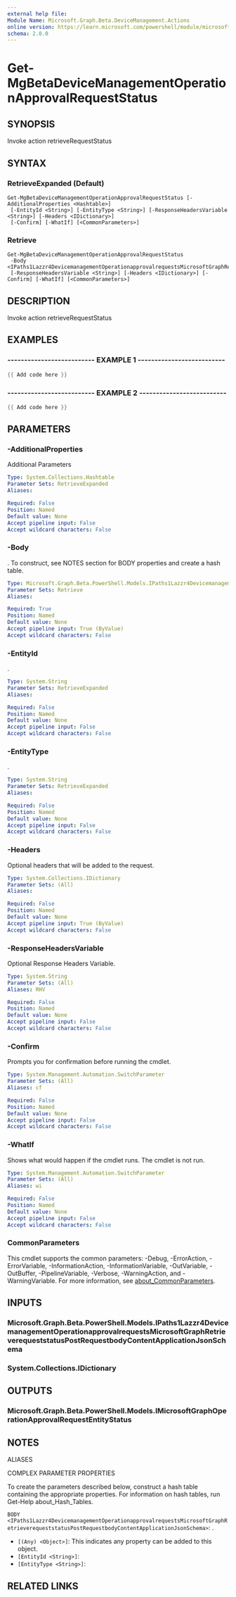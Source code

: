 ```yaml
---
external help file:
Module Name: Microsoft.Graph.Beta.DeviceManagement.Actions
online version: https://learn.microsoft.com/powershell/module/microsoft.graph.beta.devicemanagement.actions/get-mgbetadevicemanagementoperationapprovalrequeststatus
schema: 2.0.0
---
```


# Get-MgBetaDeviceManagementOperationApprovalRequestStatus

## SYNOPSIS
Invoke action retrieveRequestStatus

## SYNTAX

### RetrieveExpanded (Default)
```
Get-MgBetaDeviceManagementOperationApprovalRequestStatus [-AdditionalProperties <Hashtable>]
 [-EntityId <String>] [-EntityType <String>] [-ResponseHeadersVariable <String>] [-Headers <IDictionary>]
 [-Confirm] [-WhatIf] [<CommonParameters>]
```

### Retrieve
```
Get-MgBetaDeviceManagementOperationApprovalRequestStatus
 -Body <IPaths1Lazzr4DevicemanagementOperationapprovalrequestsMicrosoftGraphRetrieverequeststatusPostRequestbodyContentApplicationJsonSchema>
 [-ResponseHeadersVariable <String>] [-Headers <IDictionary>] [-Confirm] [-WhatIf] [<CommonParameters>]
```

## DESCRIPTION
Invoke action retrieveRequestStatus

## EXAMPLES

### -------------------------- EXAMPLE 1 --------------------------
```powershell
{{ Add code here }}
```



### -------------------------- EXAMPLE 2 --------------------------
```powershell
{{ Add code here }}
```



## PARAMETERS

### -AdditionalProperties
Additional Parameters

```yaml
Type: System.Collections.Hashtable
Parameter Sets: RetrieveExpanded
Aliases:

Required: False
Position: Named
Default value: None
Accept pipeline input: False
Accept wildcard characters: False
```

### -Body
.
To construct, see NOTES section for BODY properties and create a hash table.

```yaml
Type: Microsoft.Graph.Beta.PowerShell.Models.IPaths1Lazzr4DevicemanagementOperationapprovalrequestsMicrosoftGraphRetrieverequeststatusPostRequestbodyContentApplicationJsonSchema
Parameter Sets: Retrieve
Aliases:

Required: True
Position: Named
Default value: None
Accept pipeline input: True (ByValue)
Accept wildcard characters: False
```

### -EntityId
.

```yaml
Type: System.String
Parameter Sets: RetrieveExpanded
Aliases:

Required: False
Position: Named
Default value: None
Accept pipeline input: False
Accept wildcard characters: False
```

### -EntityType
.

```yaml
Type: System.String
Parameter Sets: RetrieveExpanded
Aliases:

Required: False
Position: Named
Default value: None
Accept pipeline input: False
Accept wildcard characters: False
```

### -Headers
Optional headers that will be added to the request.

```yaml
Type: System.Collections.IDictionary
Parameter Sets: (All)
Aliases:

Required: False
Position: Named
Default value: None
Accept pipeline input: True (ByValue)
Accept wildcard characters: False
```

### -ResponseHeadersVariable
Optional Response Headers Variable.

```yaml
Type: System.String
Parameter Sets: (All)
Aliases: RHV

Required: False
Position: Named
Default value: None
Accept pipeline input: False
Accept wildcard characters: False
```

### -Confirm
Prompts you for confirmation before running the cmdlet.

```yaml
Type: System.Management.Automation.SwitchParameter
Parameter Sets: (All)
Aliases: cf

Required: False
Position: Named
Default value: None
Accept pipeline input: False
Accept wildcard characters: False
```

### -WhatIf
Shows what would happen if the cmdlet runs.
The cmdlet is not run.

```yaml
Type: System.Management.Automation.SwitchParameter
Parameter Sets: (All)
Aliases: wi

Required: False
Position: Named
Default value: None
Accept pipeline input: False
Accept wildcard characters: False
```

### CommonParameters
This cmdlet supports the common parameters: -Debug, -ErrorAction, -ErrorVariable, -InformationAction, -InformationVariable, -OutVariable, -OutBuffer, -PipelineVariable, -Verbose, -WarningAction, and -WarningVariable. For more information, see [about_CommonParameters](http://go.microsoft.com/fwlink/?LinkID=113216).

## INPUTS

### Microsoft.Graph.Beta.PowerShell.Models.IPaths1Lazzr4DevicemanagementOperationapprovalrequestsMicrosoftGraphRetrieverequeststatusPostRequestbodyContentApplicationJsonSchema

### System.Collections.IDictionary

## OUTPUTS

### Microsoft.Graph.Beta.PowerShell.Models.IMicrosoftGraphOperationApprovalRequestEntityStatus

## NOTES

ALIASES

COMPLEX PARAMETER PROPERTIES

To create the parameters described below, construct a hash table containing the appropriate properties. For information on hash tables, run Get-Help about_Hash_Tables.


`BODY <IPaths1Lazzr4DevicemanagementOperationapprovalrequestsMicrosoftGraphRetrieverequeststatusPostRequestbodyContentApplicationJsonSchema>`: .
  - `[(Any) <Object>]`: This indicates any property can be added to this object.
  - `[EntityId <String>]`: 
  - `[EntityType <String>]`: 

## RELATED LINKS

